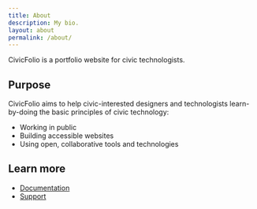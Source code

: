 ```yaml
---
title: About
description: My bio.
layout: about
permalink: /about/
---
```


CivicFolio is a portfolio website for civic technologists.

## Purpose

CivicFolio aims to help civic-interested designers and technologists learn-by-doing the basic principles of civic technology:

* Working in public
* Building accessible websites
* Using open, collaborative tools and technologies

## Learn more

* [Documentation](https://github.com/govfresh/civicfolio/wiki)
* [Support](https://github.com/govfresh/civicfolio/wiki/Support)
